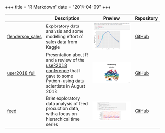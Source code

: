 +++
title = "R Markdown"
date = "2014-04-09"
+++

&nbsp;| Description | Preview | Repository
------|-------------|---------|-----------
[flenderson_sales](/rmd/flenderson_sales.html) | Exploratory data analysis and some modelling effort of sales data from Kaggle | [![flenderson_sales](flenderson_sales.png)](/rmd/flenderson_sales.html) | [GitHub](https://github.com/mdneuzerling/flenderson_sales)
[user2018_full](/rmd/user2018_full.html) | Presentation about R and a review of the [useR2018 conference](https://user2018.r-project.org/) that I gave to some Python-using data scientists in August 2018 | [![user2018_full](user2018_full.png)](/rmd/user2018_full.html) | [GitHub](https://github.com/mdneuzerling/useR2018_recap)
[feed](/rmd/feed.html) | Brief exploratory data analysis of feed production data, with a focus on hierarchical time series | [![feed](feed.png)](/rmd/feed.html) | [GitHub](https://github.com/mdneuzerling/feed)
